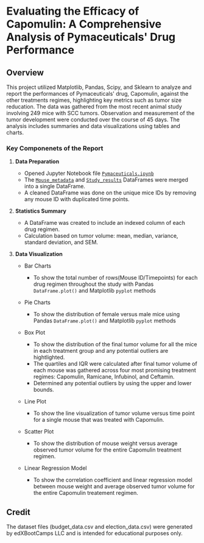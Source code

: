 # Evaluating the Efficacy of Capomulin: A Comprehensive Analysis of Pymaceuticals' Drug Performance

## Overview
This project utilized Matplotlib, Pandas, Scipy, and Sklearn to analyze and report the performances of Pymaceuticals' drug, Capomulin, against the other treatments regimes, highlighting key metrics such as tumor size reducation. The data was gathered from the most recent animal study involving 249 mice with SCC tumors. Observation and measurement of the tumor development were conducted over the course of 45 days. The analysis includes summaries and data visualizations using tables and charts.

### Key Componenets of the Report
1. **Data Preparation**
   - Opened Jupyter Notebook file <code style ="color:blue">[Pymaceuticals.ipynb]("C:\Users\Ernie\Documents\GitHub\matplotlib_challenge\Pymaceuticals\Pymaceuticals.ipynb")</code>
   - The <code style ="color:blue">[Mouse_metadata](https://github.com/Ernawaty2024/matplotlib_challenge/blob/main/data/Mouse_metadata.csv)</code> and <code style ="color:blue">[Study_results](https://github.com/Ernawaty2024/matplotlib_challenge/blob/main/data/Study_results.csv)</code> DataFrames were merged into a single DataFrame.
   - A cleaned DataFrame was done on the unique mice IDs by removing any mouse ID with duplicated time points.
   
2. **Statistics Summary**
   - A DataFrame was created to include an indexed column of each drug regimen.
   - Calculation based on tumor volume: mean, median, variance, standard deviation, and SEM.
   
3. **Data Visualization**
    - Bar Charts
       - To show the total number of rows(Mouse ID/Timepoints) for each drug regimen throughout the study with Pandas `DataFrame.plot()` and Matplotlib `pyplot` methods
       
    - Pie Charts
        - To show the distribution of female versus male mice using Pandas `DataFrame.plot()` and Matplotlib `pyplot` methods
       
    - Box Plot
       - To show the distribution of the final tumor volume for all the mice in each treatment group and any potential outliers are hightlighted.
       - The quartiles and IQR were calculated after final tumor volume of each mouse was gathered across four most promising treatment regimes: Capomulin, Ramicane, Infubinol, and Ceftamin.
       - Determined any potential outliers by using the upper and lower bounds.
       
    - Line Plot
       - To show the line visualization of tumor volume versus time point for a single mouse that was treated with Capomulin.

    - Scatter Plot
       - To show the distribution of mouse weight versus average observed tumor volume for the entire Capomulin treatment regimen.

    - Linear Regression Model
       - To show the correlation coefficient and linear regression model between mouse weight and average observed tumor volume for the entire Capomulin treatement regimen.


## Credit
The dataset files (budget_data.csv and election_data.csv) were generated by edXBootCamps LLC and is intended for educational purposes only.